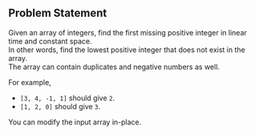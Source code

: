 Problem Statement
----

Given an array of integers, find the first missing positive integer in
linear time and constant space.  
In other words, find the lowest positive integer that does not exist in the array.  
The array can contain duplicates and negative numbers as well.

For example,  
- `[3, 4, -1, 1]` should give `2`.
- `[1, 2, 0]` should give `3`.

You can modify the input array in-place.